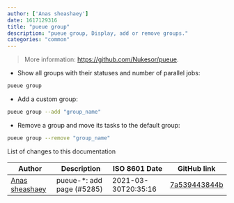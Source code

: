 ```yaml
---
author: ['Anas sheashaey']
date: 1617129316
title: "pueue group"
description: "pueue group, Display, add or remove groups."
categories: "common"
---
```

> More information: <https://github.com/Nukesor/pueue>.

- Show all groups with their statuses and number of parallel jobs:

```bash
pueue group
```

- Add a custom group:

```bash
pueue group --add "group_name"
```

- Remove a group and move its tasks to the default group:

```bash
pueue group --remove "group_name"
```
List of changes to this documentation


Author | Description | ISO 8601 Date | GitHub link
------|-----|-----|-----
[Anas sheashaey](mailto:she3sha3y5@gmail.com) | pueue-*: add page (#5285) | 2021-03-30T20:35:16 | [7a539443844b](https://github.com/tldr-pages/tldr/commit/7a539443844bfce6772ba0b2d829ca8e7b9934da)

